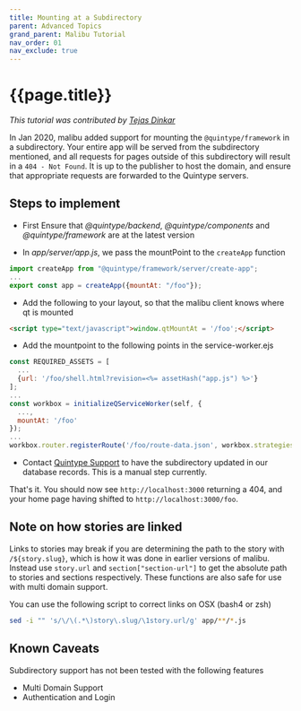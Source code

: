 ```yaml
---
title: Mounting at a Subdirectory
parent: Advanced Topics
grand_parent: Malibu Tutorial
nav_order: 01
nav_exclude: true
---
```


# {{page.title}}

*This tutorial was contributed by [Tejas Dinkar](https://twitter.com/tdinkar)*

In Jan 2020, malibu added support for mounting the `@quintype/framework` in a subdirectory. Your entire app will be served from the subdirectory mentioned, and all requests for pages outside of this subdirectory will result in a `404 - Not Found`. It is up to the publisher to host the domain, and ensure that appropriate requests are forwarded to the Quintype servers.

## Steps to implement

* First Ensure that *@quintype/backend*, *@quintype/components* and *@quintype/framework* are at the latest version

* In *app/server/app.js*, we pass the mountPoint to the `createApp` function

```javascript
import createApp from "@quintype/framework/server/create-app";
...
export const app = createApp({mountAt: "/foo"});
```

* Add the following to your layout, so that the malibu client knows where qt is mounted

```html
<script type="text/javascript">window.qtMountAt = '/foo';</script>
```

* Add the mountpoint to the following points in the service-worker.ejs

```javascript
const REQUIRED_ASSETS = [
  ...
  {url: '/foo/shell.html?revision=<%= assetHash("app.js") %>'}
];
...
const workbox = initializeQServiceWorker(self, {
  ...,
  mountAt: '/foo'
});
...
workbox.router.registerRoute('/foo/route-data.json', workbox.strategies.networkFirst());
```

* Contact [Quintype Support](support@quintype.com) to have the subdirectory updated in our database records. This is a manual step currently.

That's it. You should now see `http://localhost:3000` returning a 404, and your home page having shifted to `http://localhost:3000/foo`.

## Note on how stories are linked

Links to stories may break if you are determining the path to the story with `/${story.slug}`, which is how it was done in earlier versions of malibu. Instead use `story.url` and `section["section-url"]` to get the absolute path to stories and sections respectively. These functions are also safe for use with multi domain support.

You can use the following script to correct links on OSX (bash4 or zsh)

```bash
sed -i "" 's/\/\(.*\)story\.slug/\1story.url/g' app/**/*.js
```

## Known Caveats

Subdirectory support has not been tested with the following features
* Multi Domain Support
* Authentication and Login
